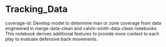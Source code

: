 # Tracking_Data

coverage-id: Develop model to determine man or zone coverage from data engineered in merge-data-clean and calvin-smith-data-clean notebooks. This notebook derives additional features to provide more context to each play to evaluate defensive back movements.
